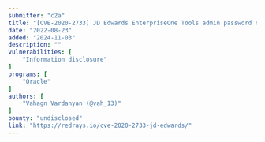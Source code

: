 ```yaml
---
submitter: "c2a"
title: "[CVE-2020-2733] JD Edwards EnterpriseOne Tools admin password not adequately protected"
date: "2022-08-23"
added: "2024-11-03"
description: ""
vulnerabilities: [
    "Information disclosure"
]
programs: [
    "Oracle"
]
authors: [
    "Vahagn Vardanyan (@vah_13)"
]
bounty: "undisclosed"
link: "https://redrays.io/cve-2020-2733-jd-edwards/"
---
```




